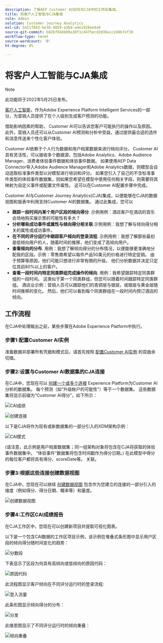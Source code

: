 ```yaml
---
description: 了解AEP Customer AI如何与CJA中的工作区集成。
title: 将客户人工智能与CJA集成
role: Admin
solution: Customer Journey Analytics
exl-id: 5411f843-be3b-4059-a3b9-a4e1928ee8a9
source-git-commit: b82bf04bb09a38f1cd475ecd2036acc240b7ef38
workflow-type: tm+mt
source-wordcount: '0'
ht-degree: 0%

---
```


# 将客户人工智能与CJA集成

>[!NOTE]
>
>此功能将于2022年5月25日发布。

[客户人工智能](https://experienceleague.adobe.com/docs/experience-platform/intelligent-services/customer-ai/overview.html?lang=en)，作为Adobe Experience Platform Intelligent Services的一部分，为营销人员提供了在个人级别生成客户预测的功能。

借助影响因素的帮助， Customer AI可以告诉您客户可能执行的操作以及原因。 此外，营销人员还可以从Customer AI预测和分析中受益，通过提供最合适的选件和消息传送来个性化客户体验。

Customer AI依赖于个人行为数据和用户档案数据来进行倾向评分。 Customer AI具有灵活性，可以接收多个数据源，包括Adobe Analytics、Adobe Audience Manager、消费者体验事件数据和体验事件数据。 如果使用AEP Data Connector导入Adobe Audience Manager和Adobe Analytics数据，则模型会自动选取标准事件类型以对模型进行培训和评分。 如果您引入了自己的不含标准事件类型的体验事件数据集，则如果您希望在模型中使用任何相关字段，则需要将其映射为自定义事件或配置文件属性。 这可以在Customer AI配置步骤中完成。&#x200B;

Customer AI与Customer Journey Analytics(CJA)集成，以便能够在CJA的数据视图和报表中利用支持Customer AI的数据集。 通过此集成，您可以

* **跟踪一段时间内某个用户区段的倾向得分**. 示例用例：酒店客户在酒店的音乐会场地购买展示票的可能性有多大？
* **分析哪些成功事件或属性与倾向得分相关联**.&#x200B;示例用例：我想了解与倾向得分相关的属性或成功事件。
* **在不同的评分运行中跟踪客户倾向的登录流程**. 示例用例：我想了解那些最初是低倾向用户的人，随着时间的推移，他们变成了高倾向用户&#x200B;。
* **查看倾向的分布**. 用例：我想了解倾向得分的分布情况，以便能够更准确地分配我的区段。&#x200B;示例：零售商希望以每件产品50美元的价格进行特定促销。  由于预算等原因，他们可能只想进行非常有限的升级。 他们分析数据并决定只定位其前80%以&#x200B;上的客户。
* **查看一段时间内特定同类群组完成操作的倾向**. 用例：我希望跟踪特定同类群组的一段时间。 这类似于第一个同类群组，但您可以随着时间跟踪特定同类群组&#x200B;。 酒店业示例：营销人员可以跟踪他们的青铜层与银层，或银层与黄金层随时间推移的变化。 然后，他们可以看到每个同类群组在一段时间内预订酒店的倾向。&#x200B;

## 工作流程

在CJA中处理输出之前，某些步骤在Adobe Experience Platform中执行。

### 步骤1:配置Customer AI实例

准备数据并部署所有凭据和模式后，请首先按照 [配置Customer AI实例](https://experienceleague.adobe.com/docs/experience-platform/intelligent-services/customer-ai/user-guide/configure.html?lang=en) 的双曲余切值。

### 步骤2:设置与Customer AI数据集的CJA连接

在CJA中，您现在可以 [创建一个或多个连接](/help/connections/create-connection.md) Experience Platform为Customer AI分析的数据集。 每个预测（如“升级帐户的可能性”）等于一个数据集。 这些数据集将显示前缀为“Customer AI得分”，如下所示：

![CAI成绩](assets/cai-scores.png)

![创建连接](assets/create-conn.png)

以下是CJA将作为现有或新数据集的一部分引入的XDM架构示例：

![CAI模式](assets/cai-schema.png)

(请注意，此示例是用户档案数据集；同一组架构对象将包含在CJA将获取的体验事件数据集中。 “体验事件”数据集将包含时间戳作为得分日期。) 在此模型中得分的每位客户都将具有得分、scoreDate等。 关联。

### 步骤3:根据这些连接创建数据视图

在CJA中，您现在可以继续 [创建数据视图](/help/data-views/create-dataview.md) 包含作为您建立的连接的一部分引入的维度（例如得分、得分日期、概率等）和量度。

![创建数据视图](assets/create-dataview.png)

### 步骤4:工作区CAI成绩报告

在CJA工作区中，您现在可以创建新项目并提取可视化图表。

以下是一个包含CAI数据的工作区项目示例，该示例在堆叠式条形图中显示用户区段的倾向&#x200B;得分随时间变化的趋势：

![分数段](assets/workspace-scores.png)

下表显示了区段为何具有高倾向或低倾向的原因代&#x200B;码：

![原因代码](assets/reason-codes.png)

此流程图显示客户倾向在不同评分运行时的登录流程&#x200B;:

![登入流量](assets/flow.png)

此条形图显示倾向得分的分&#x200B;布：

![分发](assets/distribution.png)

此维恩图显示了不同评分运行时的倾向重叠：

![倾向重叠](assets/venn.png)

